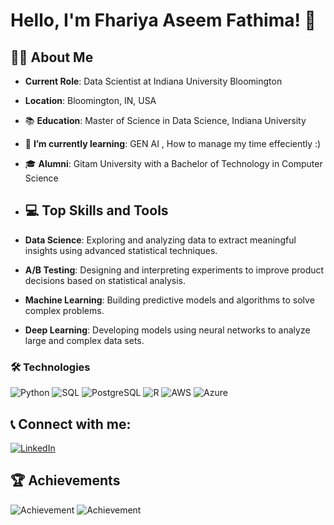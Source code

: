 # Hello, I'm Fhariya Aseem Fathima! 👋

## 👩‍💻 About Me
- **Current Role**: Data Scientist at Indiana University Bloomington
- **Location**: Bloomington, IN, USA
- 📚 **Education**: Master of Science in Data Science, Indiana University
- 🌱 **I’m currently learning**: GEN AI , How to manage my time effeciently :) 
- 🎓 **Alumni**: Gitam University with a Bachelor of Technology in Computer Science

- ## 💻 Top Skills and Tools
- **Data Science**: Exploring and analyzing data to extract meaningful insights using advanced statistical techniques.
- **A/B Testing**: Designing and interpreting experiments to improve product decisions based on statistical analysis.
- **Machine Learning**: Building predictive models and algorithms to solve complex problems.
- **Deep Learning**: Developing models using neural networks to analyze large and complex data sets.

### 🛠 Technologies
![Python](https://img.shields.io/badge/-Python-black?style=flat-square&logo=python)
![SQL](https://img.shields.io/badge/-SQL-black?style=flat-square&logo=mysql)
![PostgreSQL](https://img.shields.io/badge/-PostgreSQL-black?style=flat-square&logo=postgresql)
![R](https://img.shields.io/badge/-R-black?style=flat-square&logo=r)
![AWS](https://img.shields.io/badge/-AWS-black?style=flat-square&logo=amazonaws)
![Azure](https://img.shields.io/badge/-Azure-black?style=flat-square&logo=microsoftazure)


## 📞 Connect with me:
[![LinkedIn](https://img.shields.io/badge/LinkedIn-fhariya-blue)](https://www.linkedin.com/in/fhariya)


## 🏆 Achievements
![Achievement](https://img.shields.io/badge/Achievement-1-blue)
![Achievement](https://img.shields.io/badge/Achievement-2-green)


